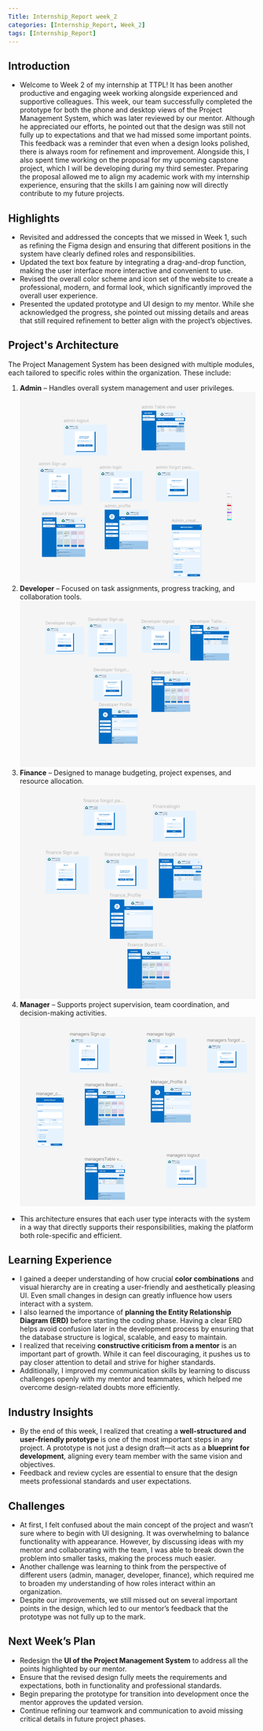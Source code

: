 ```yaml
---
Title: Internship_Report week_2
categories: [Internship_Report, Week_2]
tags: [Internship_Report]
---
```


## Introduction
- Welcome to Week 2 of my internship at TTPL! It has been another productive and engaging week working alongside experienced and supportive colleagues. This week, our team successfully completed the prototype for both the phone and desktop views of the Project Management System, which was later reviewed by our mentor. Although he appreciated our efforts, he pointed out that the design was still not fully up to expectations and that we had missed some important points. This feedback was a reminder that even when a design looks polished, there is always room for refinement and improvement. Alongside this, I also spent time working on the proposal for my upcoming capstone project, which I will be developing during my third semester. Preparing the proposal allowed me to align my academic work with my internship experience, ensuring that the skills I am gaining now will directly contribute to my future projects.

## Highlights
- Revisited and addressed the concepts that we missed in Week 1, such as refining the Figma design and ensuring that different positions in the system have clearly defined roles and responsibilities.  
- Updated the text box feature by integrating a drag-and-drop function, making the user interface more interactive and convenient to use.  
- Revised the overall color scheme and icon set of the website to create a professional, modern, and formal look, which significantly improved the overall user experience.  
- Presented the updated prototype and UI design to my mentor. While she acknowledged the progress, she pointed out missing details and areas that still required refinement to better align with the project’s objectives.  

## Project's Architecture
The Project Management System has been designed with multiple modules, each tailored to specific roles within the organization. These include:  
1. **Admin** – Handles overall system management and user privileges.  
   ![Desktop](/assets/interns/admin.png)  
2. **Developer** – Focused on task assignments, progress tracking, and collaboration tools.  
   ![Desktop](/assets/interns/developer.png)  
3. **Finance** – Designed to manage budgeting, project expenses, and resource allocation.  
   ![Desktop](/assets/interns/finance.png)  
4. **Manager** – Supports project supervision, team coordination, and decision-making activities.  
   ![Desktop](/assets/interns/manager.png)  

- This architecture ensures that each user type interacts with the system in a way that directly supports their responsibilities, making the platform both role-specific and efficient.

## Learning Experience
- I gained a deeper understanding of how crucial **color combinations** and visual hierarchy are in creating a user-friendly and aesthetically pleasing UI. Even small changes in design can greatly influence how users interact with a system.  
- I also learned the importance of **planning the Entity Relationship Diagram (ERD)** before starting the coding phase. Having a clear ERD helps avoid confusion later in the development process by ensuring that the database structure is logical, scalable, and easy to maintain.  
- I realized that receiving **constructive criticism from a mentor** is an important part of growth. While it can feel discouraging, it pushes us to pay closer attention to detail and strive for higher standards.  
- Additionally, I improved my communication skills by learning to discuss challenges openly with my mentor and teammates, which helped me overcome design-related doubts more efficiently.  

## Industry Insights
- By the end of this week, I realized that creating a **well-structured and user-friendly prototype** is one of the most important steps in any project. A prototype is not just a design draft—it acts as a **blueprint for development**, aligning every team member with the same vision and objectives.  
- Feedback and review cycles are essential to ensure that the design meets professional standards and user expectations.  

## Challenges
- At first, I felt confused about the main concept of the project and wasn’t sure where to begin with UI designing. It was overwhelming to balance functionality with appearance. However, by discussing ideas with my mentor and collaborating with the team, I was able to break down the problem into smaller tasks, making the process much easier.  
- Another challenge was learning to think from the perspective of different users (admin, manager, developer, finance), which required me to broaden my understanding of how roles interact within an organization.  
- Despite our improvements, we still missed out on several important points in the design, which led to our mentor’s feedback that the prototype was not fully up to the mark.  

## Next Week’s Plan
- Redesign the **UI of the Project Management System** to address all the points highlighted by our mentor.  
- Ensure that the revised design fully meets the requirements and expectations, both in functionality and professional standards.  
- Begin preparing the prototype for transition into development once the mentor approves the updated version.  
- Continue refining our teamwork and communication to avoid missing critical details in future project phases.  
